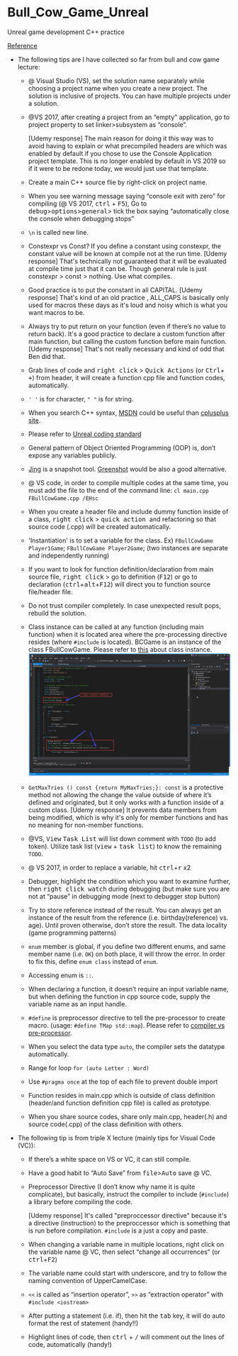 # Bull_Cow_Game_Unreal
Unreal game development C++ practice

[Reference](https://www.udemy.com/share/1000hGA0MSdVdUR3w=/)


- The following tips are I have collected so far from bull and cow game lecture:

  - @ Visual Studio (VS), set the solution name separately while choosing a project name when you create a new project. The solution is inclusive of projects. You can have multiple projects under a solution.

  - @VS 2017, after creating a project from an “empty” application, go to project property to set linker>subsystem as “console”. 
  
    [Udemy response] The main reason for doing it this way was to avoid having to explain or what precompiled headers are which was enabled by default if you chose to use the Console Application project template. This is no longer enabled by default in VS 2019 so if it were to be redone today, we would just use that template.

  - Create a main C++ source flie by right-click on project name.

  - When you see warning message saying “console exit with zero” for compiling (@ VS 2017, <kbd>ctrl</kbd> + <kbd>F5</kbd>), Go to <kbd>debug</kbd>><kbd>options</kbd>><kbd>general</kbd>> tick the box saying “automatically close the console when debugging stops”

  - ```\n``` is called new line.

  - Constexpr vs Const? If you define a constant using constexpr, the constant value will be known at compile not at the run time.
[Udemy response] That's technically not guaranteed that it will be evaluated at compile time just that it can be. Though general rule is just constexpr > const > nothing. Use what compiles.

  - Good practice is to put the constant in all CAPITAL. [Udemy response] That's kind of an old practice , ALL_CAPS is basically only used for macros these days as it's loud and noisy which is what you want macros to be.

  - Always try to put return on your function (even if there’s no value to return back). It's a good practice to declare a custom function after main function, but calling the custom function before main function. [Udemy response] That's not really necessary and kind of odd that Ben did that.

  - Grab lines of code and <kbd>right click</kbd> > <kbd>Quick Actions</kbd> (or <kbd>Ctrl</kbd>+ <kbd>+</kbd>) from header, it will create a function cpp file and function codes, automatically.

  - ```' '``` is for character, ```" "``` is for string.

  - When you search C++ syntax, [MSDN](MSDN.microsoft.com) could be useful than [cplusplus site](cplusplus.com).

  - Please refer to [Unreal coding standard](https://docs.unrealengine.com/en-US/Programming/Development/CodingStandard/index.html)  

  - General pattern of Object Oriented Programming (OOP) is, don’t expose any variables publicly.

  - [Jing](https://www.techsmith.com/jing-tool.html) is a snapshot tool. [Greenshot](https://getgreenshot.org/) would be also a good alternative. 

  - @ VS code, in order to compile multiple codes at the same time, you must add the file to the end of the command line: ```cl main.cpp FBullCowGame.cpp /EHsc```

  - When you create a header file and include dummy function inside of a class, <kbd>right click</kbd> > <kbd> quick action </kbd> and refactoring so that source code (.cpp) will be created automatically.

  - 'Instantiation' is to set a variable for the class. Ex) ```FBullCowGame Player1Game```; ```FBullCowGame Player2Game```; (two instances are separate and independently running)

  - If you want to look for function definition/declaration from main source file, <kbd>right click</kbd> > go to definition (<kbd>F12</kbd>) or go to declaration (<kbd>ctrl</kbd>+<kbd>alt</kbd>+<kbd>F12</kbd>) will direct you to function source file/header file. 

  - Do not trust compiler completely. In case unexpected result pops, rebuild the solution.

  - Class instance can be called at any function (including main function) when it is located area where the pre-processing directive resides (where ```#include``` is located).  BCGame is an instance of the class FBullCowGame. Please refer to [this](https://www.quora.com/How-are-C++-class-instances-created) about class instance. 
  ![class_definition](https://github.com/SeokLeeUS/Bull_Cow_Game_Unreal/raw/master/_image/class_definition.png)

  - ```GetMaxTries () const {return MyMaxTries;}: const``` is a protective method not allowing the change the value outside of where it’s defined and originated, but it only works with a function inside of a custom class. 
    [Udemy response] It prevents data members from being modified, which is why it's only for member functions and has no meaning for non-member functions.

  - @VS, <kbd>View</kbd> <kbd>Task List</kbd> will list down comment with ```TODO``` (to add token). Utilize task list (<kbd>view</kbd> + <kbd>task list</kbd>) to know the remaining ```TODO```.

  - @ VS 2017, in order to replace a variable, hit <kbd>ctrl</kbd>+<kbd>r</kbd> x2

  - Debugger, highlight the condition which you want to examine further, then <kbd> right click </kbd> <kbd>watch</kbd> during debugging (but make sure you are not at “pause” in debugging mode (next to debugger stop button)

  - Try to store reference instead of the result. You can always get an instance of   the result from the reference (i.e. birthday(reference) vs. age). Until proven otherwise, don’t store the result. The data locality (game programming patterns)

  - ```enum``` member is global, if you define two different enums, and same member name (i.e. ```OK```) on both place, it will throw the error. In order to fix this, define  ```enum class``` instead of ```enum```.

  - Accessing enum is ```::```.

  - When declaring a function, it doesn’t require an input variable name, but when defining the function in cpp source code, supply the variable name as an input handle.

  - ```#define``` is preprocessor directive to tell the pre-processor to create macro. (usage: ```#define TMap std::map```). 
  Please refer to [compiler vs pre-processor](https://www.quora.com/What-is-the-difference-between-a-compiler-directive-and-a-preprocessor-in-C).

  - When you select the data type ```auto```, the compiler sets the datatype automatically.

  - Range for loop ```for (auto Letter : Word)```

  - Use ```#pragma once``` at the top of each file to prevent double import

  - Function resides in main.cpp which is outside of class definition (header/and function definition cpp file) is called as prototype.

  - When you share source codes, share only main.cpp, header(.h) and source code(.cpp) of the class definition with others.


- The following tip is from triple X lecture (mainly tips for Visual Code (VC)):

  - If there’s a white space on VS or VC, it can still compile.

  - Have a good habit to “Auto Save” from <kbd>file</kbd>><kbd>Auto</kbd> save @ VC.

  - Preprocessor Directive (I don’t know why name it is quite complicate), but basically, instruct the compiler to include (```#include```) a library before compiling the code. 
  
    [Udemy response] It's called "preproccessor directive" because it's a directive (instruction) to the preproccessor which is something that is run before compilation. ```#include``` is a just a copy and paste.

  - When changing a variable name in multiple locations, right click on the variable name @ VC, then select “change all occurrences” (or <kbd>ctrl</kbd>+<kbd>F2</kbd>)

  - The variable name could start with underscore, and try to follow the naming convention of UpperCamelCase.

  - ``<<`` is called  as “insertion operator”, ```>>``` as  “extraction operator” with ```#include <iostream>```

  - After putting a statement (i.e. if), then hit the <kbd>tab</kbd> key, it will do auto format the rest of statement (handy!!)

  - Highlight lines of code, then <kbd>ctrl</kbd> + <kbd>/</kbd> will comment out the lines of code, automatically (handy!)
